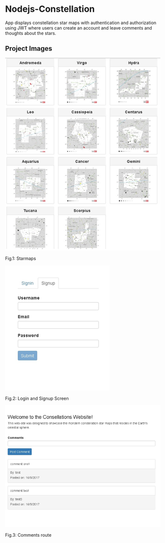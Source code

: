 # Nodejs-Constellation

App displays constellation star maps with authentication and authorization using JWT where users can create an account and leave comments and thoughts about the stars.

## Project Images

![alt tag](https://github.com/GitMikeZ/MEA2N-Constellation/blob/master/img/starmaps.jpg)

Fig.1: Starmaps

![alt tag](https://github.com/GitMikeZ/MEA2N-Constellation/blob/master/img/login.jpg)

Fig.2: Login and Signup Screen

![alt tag](https://github.com/GitMikeZ/MEA2N-Constellation/blob/master/img/Comments.jpg)

Fig.3: Comments route
